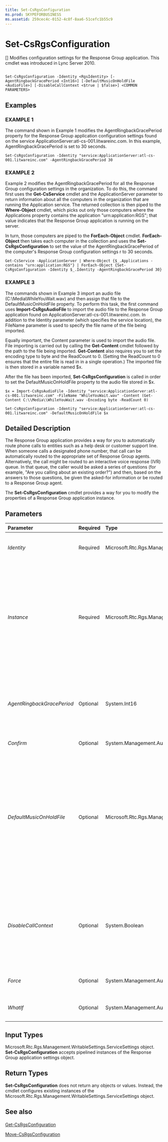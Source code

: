 ```yaml
---
title: Set-CsRgsConfiguration
ms.prod: SKYPEFORBUSINESS
ms.assetid: 259cec4c-0152-4c8f-8aa6-51cefc1b55c9
---
```



# Set-CsRgsConfiguration
[]
Modifies configuration settings for the Response Group application. This cmdlet was introduced in Lync Server 2010.
  
    
    


```

Set-CsRgsConfiguration -Identity <RgsIdentity> [-AgentRingbackGracePeriod <Int16>] [-DefaultMusicOnHoldFile <AudioFile>] [-DisableCallContext <$true | $false>] <COMMON PARAMETERS>
```


## Examples


  
    
    

### EXAMPLE 1

The command shown in Example 1 modifies the AgentRingbackGracePeriod property for the Response Group application configuration settings found on the service ApplicationServer:atl-cs-001.litwareinc.com. In this example, AgentRingbackGracePeriod is set to 30 seconds.
  
    
    

```
Set-CsRgsConfiguration -Identity "service:ApplicationServer:atl-cs-001.litwareinc.com" -AgentRingbackGracePeriod 30
```


### EXAMPLE 2

Example 2 modifies the AgentRingbackGracePeriod for all the Response Group configuration settings in the organization. To do this, the command first uses the **Get-CsService** cmdlet and the ApplicationServer parameter to return information about all the computers in the organization that are running the Application service. The returned collection is then piped to the **Where-Object** cmdlet, which picks out only those computers where the Applications property contains the application "urn:application:RGS"; that value indicates that the Response Group application is running on the server.
  
    
    
In turn, those computers are piped to the **ForEach-Object** cmdlet. **ForEach-Object** then takes each computer in the collection and uses the **Set-CsRgsConfiguration** to set the value of the AgentRingbackGracePeriod of the computer's Response Group configuration settings r to 30 seconds.
  
    
    



```
Get-CsService -ApplicationServer | Where-Object {$_.Applications -contains "urn:application:RGS"} | ForEach-Object {Set-CsRgsConfiguration -Identity $_.Identity -AgentRingbackGracePeriod 30}
```


### EXAMPLE 3

The commands shown in Example 3 import an audio file (C:\\Media\\WhileYouWait.wav) and then assign that file to the DefaultMusicOnHoldFile property. To perform this task, the first command uses **Import-CsRgsAudioFile** to import the audio file to the Response Group application found on ApplicationServer:atl-cs-001.litwareinc.com. In addition to the Identity parameter (which specifies the service location), the FileName parameter is used to specify the file name of the file being imported.
  
    
    
Equally important, the Content parameter is used to import the audio file. File importing is carried out by calling the **Get-Content** cmdlet followed by the path to the file being imported. **Get-Content** also requires you to set the encoding type to byte and the ReadCount to 0. (Setting the ReadCount to 0 ensures that the entire file is read in in a single operation.) The imported file is then stored in a variable named $x.
  
    
    
After the file has been imported, **Set-CsRgsConfiguration** is called in order to set the DefaultMusicOnHoldFile property to the audio file stored in $x.
  
    
    



```
$x = Import-CsRgsAudioFile -Identity "service:ApplicationServer:atl-cs-001.litwareinc.com" -FileName "WhileYouWait.wav" -Content (Get-Content C:\\Media\\WhileYouWait.wav -Encoding byte -ReadCount 0)

Set-CsRgsConfiguration -Identity "service:ApplicationServer:atl-cs-001.litwareinc.com" -DefaultMusicOnHoldFile $x
```


## Detailed Description

The Response Group application provides a way for you to automatically route phone calls to entities such as a help desk or customer support line. When someone calls a designated phone number, that call can be automatically routed to the appropriate set of Response Group agents. Alternatively, the call might be routed to an interactive voice response (IVR) queue. In that queue, the caller would be asked a series of questions (for example, "Are you calling about an existing order?") and then, based on the answers to those questions, be given the asked-for information or be routed to a Response Group agent.
  
    
    
The **Set-CsRgsConfiguration** cmdlet provides a way for you to modify the properties of a Response Group application instance.
  
    
    

## Parameters



|**Parameter**|**Required**|**Type**|**Description**|
|:-----|:-----|:-----|:-----|
| _Identity_ <br/> |Required  <br/> |Microsoft.Rtc.Rgs.Management.RgsIdentity  <br/> |Name of the service hosting the Response Group configuration settings. For example:  `-Identity "service:ApplicationServer:atl-cs-001.litwareinc.com."` <br/> |
| _Instance_ <br/> |Required  <br/> |Microsoft.Rtc.Rgs.Management.WritableSettings.ServiceSettings  <br/> |Object reference to the Response Group configuration settings to be modified. An object reference is typically retrieved by using the **Get-CsRgsConfiguration** cmdlet and assigning the returned value to a variable; for example, this command returns an object reference to the configuration settings found on the service ApplicationServer:atl-cs-001.litwareinc.com and stores that object reference in a variable named $x: <br/>  `$x = Get-CsRgsConfiguration -Identity service:ApplicationServer:atl-cs-001.litwareinc.com` <br/> |
| _AgentRingbackGracePeriod_ <br/> |Optional  <br/> |System.Int16  <br/> |If an agent declines a call, the AgentRingbackGracePeriod represents the amount of time (in seconds) that can elapse before the call returns to the same agent. The grace period can be set to any integer value between 30 and 600 seconds (10 minutes), inclusive. The default value is 60 seconds.  <br/> |
| _Confirm_ <br/> |Optional  <br/> |System.Management.Automation.SwitchParameter  <br/> |Prompts you for confirmation before executing the command.  <br/> |
| _DefaultMusicOnHoldFile_ <br/> |Optional  <br/> |Microsoft.Rtc.Rgs.Management.WritableSettings.AudioFile  <br/> |Represents the music that, by default, will be played any time a caller is placed on hold. The default music will play only if a Response Group workflow has not defined its own music on hold.  <br/> The DefaultMusicOnHoldFile property must be configured using an object reference created by using the **Import-CsRgsAudioFile** cmdlet. <br/> If DefaultMusicOnHold is equal to a null value (the default value) and if a workflow has not defined custom music on hold, then the default music on hold that is automatically configured when you install Skype for Business Server 2015 will be played any time a caller is placed on hold.  <br/> |
| _DisableCallContext_ <br/> |Optional  <br/> |System.Boolean  <br/> |If set to False (the default value), each agent is able to see the call context (information such as caller wait time or workflow questions and answers) whenever a call received. (This information is visible from within Skype for Business.) If set to True, call context information is not relayed to agents when a call is received.  <br/> Note that the call context is only used with IVR queues.  <br/> |
| _Force_ <br/> |Optional  <br/> |System.Management.Automation.SwitchParameter  <br/> |Suppresses the display of any non-fatal error message that might occur when running the command.  <br/> |
| _WhatIf_ <br/> |Optional  <br/> |System.Management.Automation.SwitchParameter  <br/> |Describes what would happen if you executed the command without actually executing the command.  <br/> |
   

## Input Types

Microsoft.Rtc.Rgs.Management.WritableSettings.ServiceSettings object. **Set-CsRgsConfiguration** accepts pipelined instances of the Response Group application settings object.
  
    
    

## Return Types

 **Set-CsRgsConfiguration** does not return any objects or values. Instead, the cmdlet configures existing instances of the Microsoft.Rtc.Rgs.Management.WritableSettings.ServiceSettings object.
  
    
    

## See also


#### 


  
    
    
 [Get-CsRgsConfiguration](get-csrgsconfiguration.md)
  
    
    
 [Move-CsRgsConfiguration](move-csrgsconfiguration.md)
